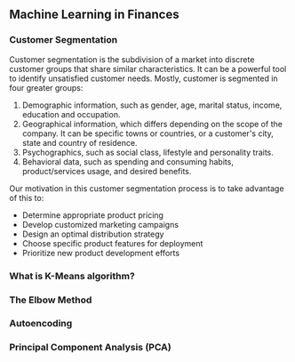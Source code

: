 ## Machine Learning in Finances

### Customer Segmentation
Customer segmentation is the subdivision of a market into discrete customer groups that share similar characteristics. It can be a powerful tool to identify unsatisfied customer needs. Mostly, customer is segmented in four greater groups:
1. Demographic information, such as gender, age, marital status, income, education and occupation.
2. Geographical information, which differs depending on the scope of the company. It can be specific towns or countries, or a customer's city, state and country of residence.
3. Psychographics, such as social class, lifestyle and personality traits.
4. Behavioral data, such as spending and consuming habits, product/services usage, and desired benefits.

Our motivation in this customer segmentation process is to take advantage of this to:
- Determine appropriate product pricing
- Develop customized marketing campaigns
- Design an optimal distribution strategy
- Choose specific product features for deployment
- Prioritize new product development efforts

### What is K-Means algorithm?

### The Elbow Method

### Autoencoding

### Principal Component Analysis (PCA)
